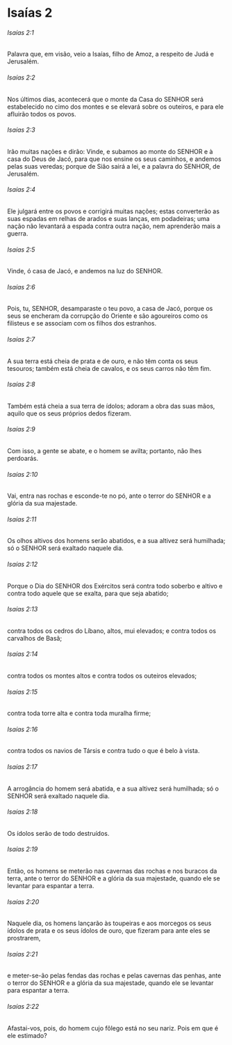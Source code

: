 # Isaías 2

###### Isaías 2:1

Palavra que, em visão, veio a Isaías, filho de Amoz, a respeito de Judá e Jerusalém.

###### Isaías 2:2

Nos últimos dias, acontecerá que o monte da Casa do SENHOR será estabelecido no cimo dos montes e se elevará sobre os outeiros, e para ele afluirão todos os povos.

###### Isaías 2:3

Irão muitas nações e dirão: Vinde, e subamos ao monte do SENHOR e à casa do Deus de Jacó, para que nos ensine os seus caminhos, e andemos pelas suas veredas; porque de Sião sairá a lei, e a palavra do SENHOR, de Jerusalém.

###### Isaías 2:4

Ele julgará entre os povos e corrigirá muitas nações; estas converterão as suas espadas em relhas de arados e suas lanças, em podadeiras; uma nação não levantará a espada contra outra nação, nem aprenderão mais a guerra.

###### Isaías 2:5

Vinde, ó casa de Jacó, e andemos na luz do SENHOR.

###### Isaías 2:6

Pois, tu, SENHOR, desamparaste o teu povo, a casa de Jacó, porque os seus se encheram da corrupção do Oriente e são agoureiros como os filisteus e se associam com os filhos dos estranhos.

###### Isaías 2:7

A sua terra está cheia de prata e de ouro, e não têm conta os seus tesouros; também está cheia de cavalos, e os seus carros não têm fim.

###### Isaías 2:8

Também está cheia a sua terra de ídolos; adoram a obra das suas mãos, aquilo que os seus próprios dedos fizeram.

###### Isaías 2:9

Com isso, a gente se abate, e o homem se avilta; portanto, não lhes perdoarás.

###### Isaías 2:10

Vai, entra nas rochas e esconde-te no pó, ante o terror do SENHOR e a glória da sua majestade.

###### Isaías 2:11

Os olhos altivos dos homens serão abatidos, e a sua altivez será humilhada; só o SENHOR será exaltado naquele dia.

###### Isaías 2:12

Porque o Dia do SENHOR dos Exércitos será contra todo soberbo e altivo e contra todo aquele que se exalta, para que seja abatido;

###### Isaías 2:13

contra todos os cedros do Líbano, altos, mui elevados; e contra todos os carvalhos de Basã;

###### Isaías 2:14

contra todos os montes altos e contra todos os outeiros elevados;

###### Isaías 2:15

contra toda torre alta e contra toda muralha firme;

###### Isaías 2:16

contra todos os navios de Társis e contra tudo o que é belo à vista.

###### Isaías 2:17

A arrogância do homem será abatida, e a sua altivez será humilhada; só o SENHOR será exaltado naquele dia.

###### Isaías 2:18

Os ídolos serão de todo destruídos.

###### Isaías 2:19

Então, os homens se meterão nas cavernas das rochas e nos buracos da terra, ante o terror do SENHOR e a glória da sua majestade, quando ele se levantar para espantar a terra.

###### Isaías 2:20

Naquele dia, os homens lançarão às toupeiras e aos morcegos os seus ídolos de prata e os seus ídolos de ouro, que fizeram para ante eles se prostrarem,

###### Isaías 2:21

e meter-se-ão pelas fendas das rochas e pelas cavernas das penhas, ante o terror do SENHOR e a glória da sua majestade, quando ele se levantar para espantar a terra.

###### Isaías 2:22

Afastai-vos, pois, do homem cujo fôlego está no seu nariz. Pois em que é ele estimado?

